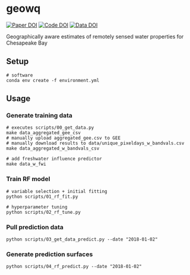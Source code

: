 # geowq

[![Paper DOI](https://img.shields.io/badge/Paper-XXXX/XXXX-blue.svg)](https://doi.org) [![Code DOI](https://img.shields.io/badge/Code-XXXX/XXXX-blue.svg)](https://doi.org) [![Data DOI](https://img.shields.io/badge/Data-XXXX/XXXX-blue.svg)](https://doi.org)

Geographically aware estimates of remotely sensed water properties for Chesapeake Bay

## Setup

```shell
# software
conda env create -f environment.yml
```

<!-- ```shell
# observtional data
createdb -U postgres icom
set PGPASSWORD=password psql -U postgres -d icom -c 'CREATE EXTENSION postgis;'
python scripts/00_load_all_data.py
``` -->

## Usage

### Generate training data

```shell
# executes scripts/00_get_data.py
make data_aggregated_gee_csv
# manually upload aggregated_gee.csv to GEE
# manually download results to data/unique_pixeldays_w_bandvals.csv
make data_aggregated_w_bandvals_csv

# add freshwater influence predictor
make data_w_fwi
```

### Train RF model

```shell
# variable selection + initial fitting
python scripts/01_rf_fit.py

# hyperparameter tuning
python scripts/02_rf_tune.py
```

### Pull prediction data

```shell
python scripts/03_get_data_predict.py --date "2018-01-02"
```

### Generate prediction surfaces

```shell
python scripts/04_rf_predict.py --date "2018-01-02"
```
